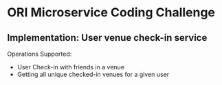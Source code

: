# ORI Microservice Coding Challenge

## Implementation: User venue check-in service

Operations Supported:
* User Check-in with friends in a venue
* Getting all unique checked-in venues for a given user